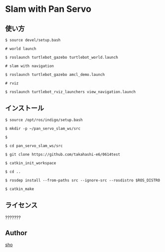 Slam with Pan Servo
====


## 使い方

`$ source devel/setup.bash`

`# world launch`

`$ roslaunch turtlebot_gazebo turtlebot_world.launch`

`# slam with navigation`

`$ roslaunch turtlebot_gazebo amcl_demo.launch`

`# rviz`

`$ roslaunch turtlebot_rviz_launchers view_navigation.launch`


## インストール

`$ source /opt/ros/indigo/setup.bash`

`$ mkdir -p ~/pan_servo_slam_ws/src`

`$ `

`$ cd pan_servo_slam_ws/src`

`$ git clone https://github.com/takahashi-e6/0614test`

`$ catkin_init_workspace`

`$ cd ..`

`$ rosdep install --from-paths src --ignore-src --rosdistro $ROS_DISTRO`

`$ catkin_make`


## ライセンス

???????

## Author

[sho](https://github.com/takahashi-e6)
